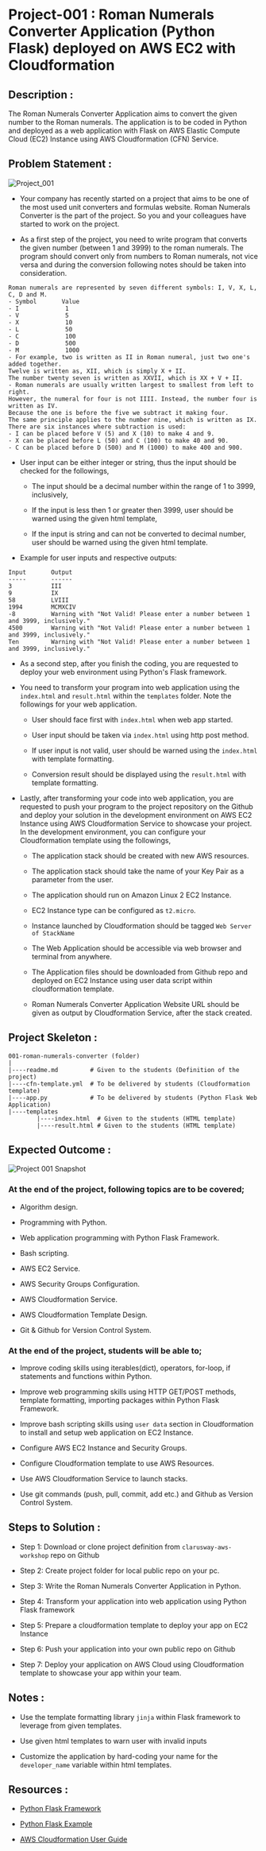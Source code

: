 # Project-001 : Roman Numerals Converter Application (Python Flask) deployed on AWS EC2 with Cloudformation

## Description :
The Roman Numerals Converter Application aims to convert the given number to the Roman numerals. The application is to be coded in Python and deployed as a web application with Flask on AWS Elastic Compute Cloud (EC2) Instance using AWS Cloudformation (CFN) Service. 

## Problem Statement :

![Project_001](Project_001_.png)

- Your company has recently started on a project that aims to be one of the most used unit converters and formulas website. Roman Numerals Converter is the part of the project. So you and your colleagues have started to work on the project.

- As a first step of the project, you need to write program that converts the given number (between 1 and 3999) to the roman numerals. The program should convert only from numbers to Roman numerals, not vice versa and during the conversion following notes should be taken into consideration.
   
```
Roman numerals are represented by seven different symbols: I, V, X, L, C, D and M.
- Symbol       Value
- I             1
- V             5
- X             10
- L             50
- C             100
- D             500
- M             1000
- For example, two is written as II in Roman numeral, just two one's added together. 
Twelve is written as, XII, which is simply X + II. 
The number twenty seven is written as XXVII, which is XX + V + II.
- Roman numerals are usually written largest to smallest from left to right. 
However, the numeral for four is not IIII. Instead, the number four is written as IV. 
Because the one is before the five we subtract it making four. 
The same principle applies to the number nine, which is written as IX. 
There are six instances where subtraction is used:
- I can be placed before V (5) and X (10) to make 4 and 9. 
- X can be placed before L (50) and C (100) to make 40 and 90. 
- C can be placed before D (500) and M (1000) to make 400 and 900.
```

- User input can be either integer or string, thus the input should be checked for the followings,

   - The input should be a decimal number within the range of 1 to 3999, inclusively,
   
   - If the input is less then 1 or greater then 3999, user should be warned using the given html template,

   - If the input is string and can not be converted to decimal number, user should be warned using the given html template.

- Example for user inputs and respective outputs:

```
Input       Output
-----       ------
3           III
9           IX
58          LVIII
1994        MCMXCIV
-8          Warning with "Not Valid! Please enter a number between 1 and 3999, inclusively."
4500        Warning with "Not Valid! Please enter a number between 1 and 3999, inclusively."
Ten         Warning with "Not Valid! Please enter a number between 1 and 3999, inclusively."
```
   
- As a second step, after you finish the coding, you are requested to deploy your web environment using Python's Flask framework.

- You need to transform your program into web application using the `index.html` and `result.html` within the `templates` folder. Note the followings for your web application.
   
   - User should face first with `index.html` when web app started.

   - User input should be taken via `index.html` using http post method.
   
   - If user input is not valid, user should be warned using the `index.html` with template formatting.

   - Conversion result should be displayed using the `result.html` with template formatting. 

- Lastly, after transforming your code into web application, you are requested to push your program to the project repository on the Github and deploy your solution in the development environment on AWS EC2 Instance using AWS Cloudformation Service to showcase your project. In the development environment, you can configure your Cloudformation template using the followings,

   - The application stack should be created with new AWS resources. 

   - The application stack should take the name of your Key Pair as a parameter from the user.
   
   - The application should run on Amazon Linux 2 EC2 Instance.

   - EC2 Instance type can be configured as `t2.micro`.

   - Instance launched by Cloudformation should be tagged `Web Server of StackName` 

   - The Web Application should be accessible via web browser and terminal from anywhere.

   - The Application files should be downloaded from Github repo and deployed on EC2 Instance using user data script within cloudformation template. 

   - Roman Numerals Converter Application Website URL should be given as output by Cloudformation Service, after the stack created.

## Project Skeleton :

```
001-roman-numerals-converter (folder)
|
|----readme.md         # Given to the students (Definition of the project)          
|----cfn-template.yml  # To be delivered by students (Cloudformation template)
|----app.py            # To be delivered by students (Python Flask Web Application)
|----templates
        |----index.html  # Given to the students (HTML template)
        |----result.html # Given to the students (HTML template)
```

## Expected Outcome :

![Project 001 Snapshot](project-001-snapshot.png)

### At the end of the project, following topics are to be covered;

- Algorithm design.

- Programming with Python. 

- Web application programming with Python Flask Framework. 

- Bash scripting.

- AWS EC2 Service.

- AWS Security Groups Configuration.

- AWS Cloudformation Service.

- AWS Cloudformation Template Design.

- Git & Github for Version Control System.

### At the end of the project, students will be able to;

- Improve coding skills using iterables(dict), operators, for-loop, if statements and functions within Python.

- Improve web programming skills using HTTP GET/POST methods, template formatting, importing packages within Python Flask Framework.

- Improve bash scripting skills using `user data` section in Cloudformation to install and setup web application on EC2 Instance.

- Configure AWS EC2 Instance and Security Groups.

- Configure Cloudformation template to use AWS Resources.

- Use AWS Cloudformation Service to launch stacks.

- Use git commands (push, pull, commit, add etc.) and Github as Version Control System.

## Steps to Solution :
  
- Step 1: Download or clone project definition from `clarusway-aws-workshop` repo on Github 

- Step 2: Create project folder for local public repo on your pc.

- Step 3: Write the Roman Numerals Converter Application in Python.

- Step 4: Transform your application into web application using Python Flask framework

- Step 5: Prepare a cloudformation template to deploy your app on EC2 Instance

- Step 6: Push your application into your own public repo on Github

- Step 7: Deploy your application on AWS Cloud using Cloudformation template to showcase your app within your team.

## Notes :

- Use the template formatting library `jinja` within Flask framework to leverage from given templates.

- Use given html templates to warn user with invalid inputs

- Customize the application by hard-coding your name for the `developer_name` variable within html templates.

## Resources :

- [Python Flask Framework](https://flask.palletsprojects.com/en/1.1.x/quickstart/)

- [Python Flask Example](https://realpython.com/flask-by-example-part-1-project-setup/)

- [AWS Cloudformation User Guide](https://docs.aws.amazon.com/AWSCloudFormation/latest/UserGuide/Welcome.html)
